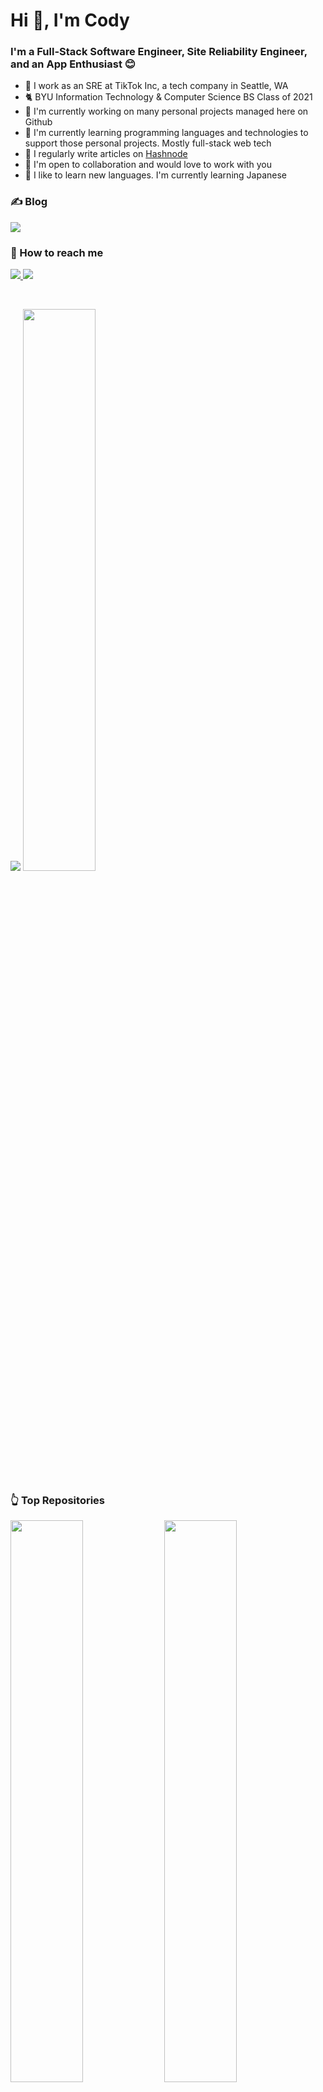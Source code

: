 <!-- **codyuhi/codyuhi** is a ✨ _special_ ✨ repository because its `README.md` (this file) appears on your GitHub profile. -->

# Hi 👋, I'm Cody

### I'm a Full-Stack Software Engineer, Site Reliability Engineer, and an App Enthusiast 😊

* 🏢 I work as an SRE at TikTok Inc, a tech company in Seattle, WA
* 🐈 BYU Information Technology & Computer Science BS Class of 2021
* 🔭 I'm currently working on many personal projects managed here on Github
* 🌱 I'm currently learning programming languages and technologies to support those personal projects. Mostly full-stack web tech
* 📝 I regularly write articles on [Hashnode](https://blog.codyuhi.me)
* 👯 I'm open to collaboration and would love to work with you
* 🎏 I like to learn new languages. I'm currently learning Japanese

### ✍️ Blog

<p>
    <a href="https://blog.codyuhi.me" rel="nofollow">
        <img src="https://img.shields.io/badge/Hashnode-2962FF?style=for-the-badge&logo=hashnode&logocolor=white" style="max-width: 100%;">
    </a>
</p>

### 🤙 How to reach me

<p>
    <a href="https://twitter.com/CodeUhi">
        <img src="https://img.shields.io/twitter/follow/CodeUhi?label=Twitter&logo=twitter&style=for-the-badge&color=blue" style="max-width: 100%;">
    </a>
    <a href="https://www.linkedin.com/in/codyuhi/">
        <img src="https://img.shields.io/badge/LinkedIn-blue?style=for-the-badge&logo=linkedin&labelcolor=blue" style="max-width: 100%;">
    </a>
</p>

<br />

<p>
    <img width-48% src="https://github-readme-stats.vercel.app/api/top-langs/?username=codyuhi&layout=compact&theme=dracula&langs_count=10" style="max-width: 100%;" />
    <img width=48% src="https://github-readme-stats.vercel.app/api?username=codyuhi&show_icons=true&theme=dracula&count_private=true&show_icons=true&hide=stars,issues,contribs" style="max-width: 100%;"/>
</p>

### 👆 Top Repositories

<p>
    <img width=48% src="https://github-readme-stats.vercel.app/api/pin/?username=codyuhi&repo=quality-of-life&theme=cobalt" />
    <img width=48% src="https://github-readme-stats.vercel.app/api/pin/?username=codyuhi&repo=portfolio&theme=cobalt" />
</p>
